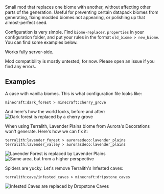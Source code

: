 Small mod that replaces one biome with another, without affecting other parts of the generation. 
Useful for preventing certain datapack biomes from generating, fixing modded biomes 
not appearing, or polishing up that almost-perfect seed.

Configuration is very simple. 
Find `biome-replacer.properties` in your configuration folder, and put your rules in the format
`old_biome > new_biome`. You can find some examples below.

Works fully server-side.

Mod compatibility is mostly untested, for now. Please open an issue if you find any errors.

## Examples

A case with vanilla biomes. This is what configuration file looks like:
```
minecraft:dark_forest > minecraft:cherry_grove
```
And here's how the world looks, before and after:
![Dark forest is replaced by a cherry grove](https://raw.githubusercontent.com/WerDei/Biome-Replacer/master/readme-files/example-1.png)

When using Terralith, Lavender Plains biome from Aurora's Decorations won't generate. 
Here's how we can fix it:
```
terralith:lavender_forest > aurorasdeco:lavender_plains
terralith:lavender_valley > aurorasdeco:lavender_plains
```
![Lavender Forest is replaced by Lavender Plains](https://raw.githubusercontent.com/WerDei/Biome-Replacer/master/readme-files/example-2.png)
![Same area, but from a higher perspective](https://raw.githubusercontent.com/WerDei/Biome-Replacer/master/readme-files/example-3.png)

Spiders are yucky. Let's remove Terralith's Infested caves:
```
terralith:cave/infested_caves > minecraft:dripstone_caves
```
![Infested Caves are replaced by Dropstone Caves](https://raw.githubusercontent.com/WerDei/Biome-Replacer/master/readme-files/example-3.png)
